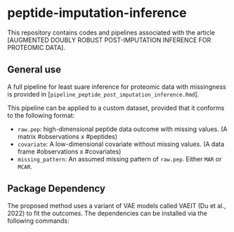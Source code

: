 # peptide-imputation-inference

This repository contains codes and pipelines associated with the article [AUGMENTED DOUBLY ROBUST POST-IMPUTATION INFERENCE FOR PROTEOMIC DATA]. 

## General use

A full pipeline for least suare inference for proteomic data with missingness is provided in [`pipeline_peptide_post_imputation_inference.Rmd`].

This pipeline can be applied to a custom dataset, provided that it conforms to the following format:

- `raw.pep`: high-dimensional peptide data outcome with missing values. (A matrix #observations x #peptides)
- `covariate`: A low-dimensional covariate without missing values. (A data frame #observations x #covariates)
- `missing_pattern`: An assumed missing pattern of `raw.pep`. Either `MAR` or `MCAR`.


## Package Dependency

The proposed method uses a variant of VAE models called VAEIT (Du et al., 2022) to fit the outcomes. The dependencies can be installed via the following commands:
